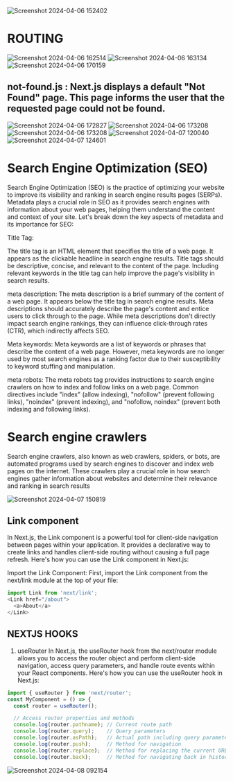 ![Screenshot 2024-04-06 152402](https://github.com/Gaurav038/interview-notes/assets/78479119/8b18d094-f7a5-46a0-947a-708ecd4c3a20)
# ROUTING
![Screenshot 2024-04-06 162514](https://github.com/Gaurav038/interview-notes/assets/78479119/ee423a5b-4f15-4527-8ed9-c4e812f82cf2)
![Screenshot 2024-04-06 163134](https://github.com/Gaurav038/interview-notes/assets/78479119/de9701f8-4730-4068-a238-6199596799ac)
![Screenshot 2024-04-06 170159](https://github.com/Gaurav038/interview-notes/assets/78479119/a6a76c6a-ecd1-4b13-b908-ce52e4254f52)
## not-found.js :  Next.js displays a default "Not Found" page. This page informs the user that the requested page could not be found. 
![Screenshot 2024-04-06 172827](https://github.com/Gaurav038/interview-notes/assets/78479119/cf5bc587-e7d3-4bdc-a767-cfc365685148)
![Screenshot 2024-04-06 173208](https://github.com/Gaurav038/interview-notes/assets/78479119/edb893be-e5e4-4c8b-864d-01fe3bed6d4c)
![Screenshot 2024-04-06 173208](https://github.com/Gaurav038/interview-notes/assets/78479119/30457f9d-3265-4fa1-a661-5b2973f01531)
![Screenshot 2024-04-07 120040](https://github.com/Gaurav038/interview-notes/assets/78479119/bcb1159b-0008-488d-bc06-8f241e123d35)
![Screenshot 2024-04-07 124601](https://github.com/Gaurav038/interview-notes/assets/78479119/6f35423b-5c67-4ba7-8a31-285c52d18c15)

# Search Engine Optimization (SEO)

Search Engine Optimization (SEO) is the practice of optimizing your website to improve its visibility and ranking in search engine results pages (SERPs). Metadata plays a crucial role in SEO as it provides search engines with information about your web pages, helping them understand the content and context of your site. Let's break down the key aspects of metadata and its importance for SEO:

Title Tag:

The title tag is an HTML element that specifies the title of a web page. It appears as the clickable headline in search engine results.
Title tags should be descriptive, concise, and relevant to the content of the page.
Including relevant keywords in the title tag can help improve the page's visibility in search results.

meta description:
The meta description is a brief summary of the content of a web page. It appears below the title tag in search engine results.
Meta descriptions should accurately describe the page's content and entice users to click through to the page.
While meta descriptions don't directly impact search engine rankings, they can influence click-through rates (CTR), which indirectly affects SEO.

Meta keywords:
Meta keywords are a list of keywords or phrases that describe the content of a web page.
However, meta keywords are no longer used by most search engines as a ranking factor due to their susceptibility to keyword stuffing and manipulation.

meta robots:
The meta robots tag provides instructions to search engine crawlers on how to index and follow links on a web page.
Common directives include "index" (allow indexing), "nofollow" (prevent following links), "noindex" (prevent indexing), and "nofollow, noindex" (prevent both indexing and following links).

# Search engine crawlers
Search engine crawlers, also known as web crawlers, spiders, or bots, are automated programs used by search engines to discover and index web pages on the internet. These crawlers play a crucial role in how search engines gather information about websites and determine their relevance and ranking in search results

![Screenshot 2024-04-07 150819](https://github.com/Gaurav038/interview-notes/assets/78479119/c9dbfd68-3fe8-4e50-b866-541c8a5af0e3)

## Link component
In Next.js, the Link component is a powerful tool for client-side navigation between pages within your application. It provides a declarative way to create links and handles client-side routing without causing a full page refresh. Here's how you can use the Link component in Next.js:

Import the Link Component:
First, import the Link component from the next/link module at the top of your file:
```javascript
import Link from 'next/link';
<Link href="/about">
  <a>About</a>
</Link>
```

## NEXTJS HOOKS

1. useRouter
In Next.js, the useRouter hook from the next/router module allows you to access the router object and perform client-side navigation, access query parameters, and handle route events within your React components. Here's how you can use the useRouter hook in Next.js:

```javascript
import { useRouter } from 'next/router';
const MyComponent = () => {
  const router = useRouter();

  // Access router properties and methods
  console.log(router.pathname); // Current route path
  console.log(router.query);    // Query parameters
  console.log(router.asPath);   // Actual path including query parameters
  console.log(router.push);     // Method for navigation
  console.log(router.replace);  // Method for replacing the current URL
  console.log(router.back);     // Method for navigating back in history
```

![Screenshot 2024-04-08 092154](https://github.com/meabhisingh/mernProjectEcommerce/assets/78479119/fb8ba75f-4227-4351-b7c6-2a97d059cc96)

